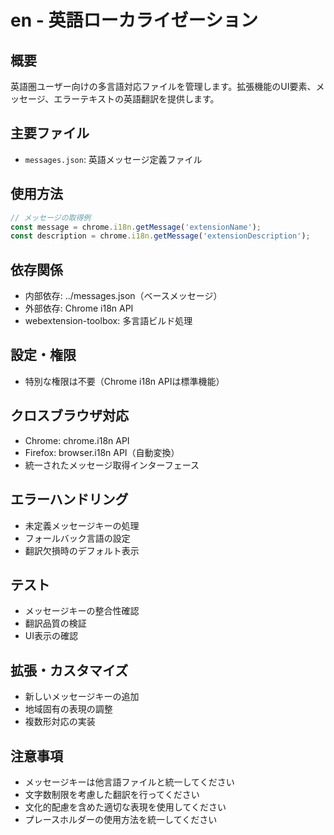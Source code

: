 # en - 英語ローカライゼーション

## 概要
英語圏ユーザー向けの多言語対応ファイルを管理します。拡張機能のUI要素、メッセージ、エラーテキストの英語翻訳を提供します。

## 主要ファイル
- `messages.json`: 英語メッセージ定義ファイル

## 使用方法
```typescript
// メッセージの取得例
const message = chrome.i18n.getMessage('extensionName');
const description = chrome.i18n.getMessage('extensionDescription');
```

## 依存関係
- 内部依存: ../messages.json（ベースメッセージ）
- 外部依存: Chrome i18n API
- webextension-toolbox: 多言語ビルド処理

## 設定・権限
- 特別な権限は不要（Chrome i18n APIは標準機能）

## クロスブラウザ対応
- Chrome: chrome.i18n API
- Firefox: browser.i18n API（自動変換）
- 統一されたメッセージ取得インターフェース

## エラーハンドリング
- 未定義メッセージキーの処理
- フォールバック言語の設定
- 翻訳欠損時のデフォルト表示

## テスト
- メッセージキーの整合性確認
- 翻訳品質の検証
- UI表示の確認

## 拡張・カスタマイズ
- 新しいメッセージキーの追加
- 地域固有の表現の調整
- 複数形対応の実装

## 注意事項
- メッセージキーは他言語ファイルと統一してください
- 文字数制限を考慮した翻訳を行ってください
- 文化的配慮を含めた適切な表現を使用してください
- プレースホルダーの使用方法を統一してください